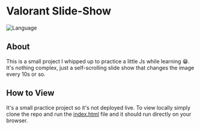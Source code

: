 # Valorant Slide-Show

![Language]( https://img.shields.io/badge/Lang-JavaScript-orange)
<br/>

## About
This is a small project I whipped up to practice a little Js while learning 😁. 
It's nothing complex, just a self-scrolling slide show that changes the image every 10s or so.

## How to View
It's a small practice project so it's not deployed live.
To view locally simply clone the repo and run the [index.html](index.html) file and it should run directly on your browser.




